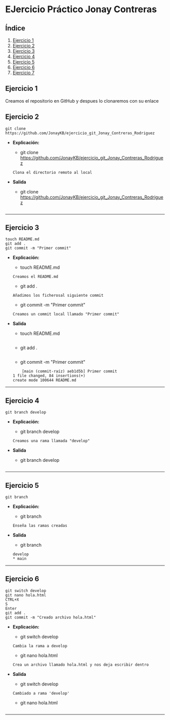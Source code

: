 # EJercicio Práctico Jonay Contreras

## Índice
1. [Ejercicio 1](#ejercicio-1)
2. [Ejercicio 2]()
3. [Ejercicio 3]()
4. [Ejercicio 4]()
5. [Ejercicio 5]()
6. [Ejercicio 6]()
7. [Ejercicio 7]()




## Ejercicio 1
Creamos el repositorio en GitHub y despues lo clonaremos con su enlace

## Ejercicio 2 
```code
git clone https://github.com/JonayKB/ejercicio_git_Jonay_Contreras_Rodriguez
```
- <b>Explicación:</b>
    - git clone https://github.com/JonayKB/ejercicio_git_Jonay_Contreras_Rodriguez
    
    ```code
    Clona el directorio remoto al local
    ```

- <b>Salida</b>
    - git clone https://github.com/JonayKB/ejercicio_git_Jonay_Contreras_Rodriguez
    
    ```code
    
    ```


---

## Ejercicio 3
```code
touch README.md
git add .
git commit -m "Primer commit"
```
- <b>Explicación:</b>
    - touch README.md

    ```code
    Creamos el README.md
    ```

    - git add .
    
    ```code
    Añadimos los ficherosal siguiente commit
    ```

    - git commit -m "Primer commit"
    
    ```code
    Creamos un commit local llamado "Primer commit"
    ```

- <b>Salida</b>
    - touch README.md

    ```code

    ```

    - git add .
    
    ```code

    ```

    - git commit -m "Primer commit"
    
    ```code
        [main (commit-raíz) aeb1d5b] Primer commit
    1 file changed, 84 insertions(+)
    create mode 100644 README.md
    ```

---

## Ejercicio 4
```code
git branch develop
```
- <b>Explicación:</b>
    - git branch develop

    ```code
    Creamos una rama llamada "develop"
    ```


- <b>Salida</b>
    - git branch develop

    ```code

    ```

---

## Ejercicio 5
```code
git branch
```
- <b>Explicación:</b>
    - git branch 

    ```code
    Enseña las ramas creadas
    ```


- <b>Salida</b>
    - git branch 

    ```code
    develop
    * main
    ```

---


## Ejercicio 6
```code
git switch develop
git nano hola.html
CTRL+X
S
Enter
git add .
git commit -m "Creado archivo hola.html"
```
- <b>Explicación:</b>
    - git switch develop

    ```code
    Cambia la rama a develop
    ```

    - git nano hola.html

    ```code
    Crea un archivo llamado hola.html y nos deja escribir dentro
    ```


- <b>Salida</b>
    - git switch develop 

    ```code
    Cambiado a rama 'develop'
    ```

    - git nano hola.html

    ```code

    ```
---